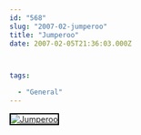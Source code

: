 ```yaml
---
id: "568"
slug: "2007-02-jumperoo"
title: "Jumperoo"
date: 2007-02-05T21:36:03.000Z



tags:

  - "General"
---
```

<div class="sqs-html-content">
  <div style="float: left; margin-right: 10px; margin-bottom: 10px;"> <a href="http://www.flickr.com/photos/mclazarus/381205216/" title="Jumperoo"><img src="http://farm1.static.flickr.com/123/381205216_3e8a1390b9_m.jpg" alt="Jumperoo" style="border: solid 2px #000000;" /></a>
</div>
<p><br clear="all" /></p>
</div>
